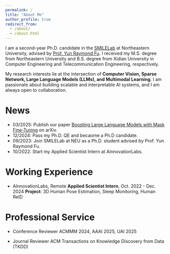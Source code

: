 ```yaml
---
permalink: /
title: "About Me"
author_profile: true
redirect_from: 
  - /about/
  - /about.html
---
```


I am a second-year Ph.D. candidate in the [SMILELab](https://fulab.sites.northeastern.edu/) at Northeastern University, advised by [Prof. Yun Raymond Fu](https://www1.ece.neu.edu/~yunfu/). I received my M.S. degree from Northeastern University and B.S. degree from Xidian University in Computer Engineering and Telecommunication Engineering, respectively.

My research interests lie at the intersection of **Computer Vision, Sparse Network, Large Language Models (LLMs), and Multimodal Learning**. I am passionate about building scalable and interpretable AI systems, and I am always open to collaboration.

News
======
- 03/2025: Publish our paper [Boosting Large Language Models with Mask Fine-Tuning](https://arxiv.org/abs/2503.22764) on arXiv.
- 12/2024: Pass my Ph.D. QE and becaome a Ph.D candidate.
- 09/2023: Join SMILELab at NEU as a Ph.D. student advised by Prof. Yun Raymond Fu.
- 10/2022: Start my Applied Scientist Intern at AinnovationLabs.

Working Experience
======
- AInnovationLabs, Remote
  **Applied Scientist Intern**, Oct. 2022 - Dec. 2024
  **Project**: 3D Human Pose Estimation, Sleep Monitoring, Human ReID

Professional Service
======
- Conference Reviewer
  ACMMM 2024, AAAI 2025, UAI 2025

- Journal Reviewer
  ACM Transactions on Knowledge Discovery from Data (TKDD)
